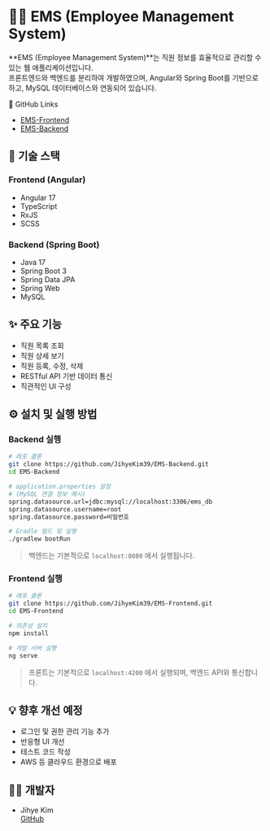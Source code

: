 
# 🧑‍💼 EMS (Employee Management System)

**EMS (Employee Management System)**는 직원 정보를 효율적으로 관리할 수 있는 웹 애플리케이션입니다.  
프론트엔드와 백엔드를 분리하여 개발하였으며, Angular와 Spring Boot를 기반으로 하고, MySQL 데이터베이스와 연동되어 있습니다.

🔗 GitHub Links
- [EMS-Frontend](https://github.com/JihyeKim39/EMS-Frontend)  
- [EMS-Backend](https://github.com/JihyeKim39/EMS-Backend)

## 🔧 기술 스택

### Frontend (Angular)
- Angular 17
- TypeScript
- RxJS
- SCSS

### Backend (Spring Boot)
- Java 17
- Spring Boot 3
- Spring Data JPA
- Spring Web
- MySQL

## ✨ 주요 기능

- 직원 목록 조회
- 직원 상세 보기
- 직원 등록, 수정, 삭제
- RESTful API 기반 데이터 통신
- 직관적인 UI 구성

## ⚙️ 설치 및 실행 방법

### Backend 실행

```bash
# 레포 클론
git clone https://github.com/JihyeKim39/EMS-Backend.git
cd EMS-Backend

# application.properties 설정
# (MySQL 연결 정보 예시)
spring.datasource.url=jdbc:mysql://localhost:3306/ems_db
spring.datasource.username=root
spring.datasource.password=비밀번호

# Gradle 빌드 및 실행
./gradlew bootRun
```

> 백엔드는 기본적으로 `localhost:8080` 에서 실행됩니다.

### Frontend 실행

```bash
# 레포 클론
git clone https://github.com/JihyeKim39/EMS-Frontend.git
cd EMS-Frontend

# 의존성 설치
npm install

# 개발 서버 실행
ng serve
```

> 프론트는 기본적으로 `localhost:4200` 에서 실행되며, 백엔드 API와 통신합니다.

## 💡 향후 개선 예정

- 로그인 및 권한 관리 기능 추가
- 반응형 UI 개선
- 테스트 코드 작성
- AWS 등 클라우드 환경으로 배포

## 🙋‍♀️ 개발자

- Jihye Kim  
  [GitHub](https://github.com/JihyeKim39)

